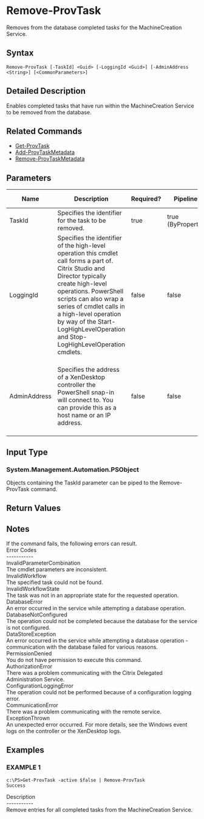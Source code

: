 ﻿# Remove-ProvTask

   Removes from the database completed tasks for the MachineCreation Service.

## Syntax
```
Remove-ProvTask [-TaskId] <Guid> [-LoggingId <Guid>] [-AdminAddress <String>] [<CommonParameters>]
```

## Detailed Description
   Enables completed tasks that have run within the MachineCreation Service to be removed from the database.

## Related Commands
  * [Get-ProvTask](Get-ProvTask.html)
  * [Add-ProvTaskMetadata](Add-ProvTaskMetadata.html)
  * [Remove-ProvTaskMetadata](Remove-ProvTaskMetadata.html)
## Parameters

| Name   | Description | Required? | Pipeline Input | Default Value |
| --- | --- | --- | --- | --- |
| TaskId | Specifies the identifier for the task to be removed. | true | true (ByPropertyName) |  |
| LoggingId | Specifies the identifier of the high-level operation this cmdlet call forms a part of. Citrix Studio and Director typically create high-level operations. PowerShell scripts can also wrap a series of cmdlet calls in a high-level operation by way of the Start-LogHighLevelOperation and Stop-LogHighLevelOperation cmdlets. | false | false |  |
| AdminAddress | Specifies the address of a XenDesktop controller the PowerShell snap-in will connect to. You can provide this as a host name or an IP address. | false | false | Localhost. Once a value is provided by any cmdlet, this value becomes the default. |

## Input Type
### System.Management.Automation.PSObject
   Objects containing the TaskId parameter can be piped to the Remove-ProvTask command.
## Return Values
### 
   ## Notes
   If the command fails, the following errors can result.<br>    Error Codes<br>    -----------<br>    InvalidParameterCombination<br>        The cmdlet parameters are inconsistent.<br>    InvalidWorkflow<br>        The specified task could not be found.<br>    InvalidWorkflowState<br>        The task was not in an appropriate state for the requested operation.<br>    DatabaseError<br>        An error occurred in the service while attempting a database operation.<br>    DatabaseNotConfigured<br>        The operation could not be completed because the database for the service is not configured.<br>    DataStoreException<br>        An error occurred in the service while attempting a database operation - communication with the database failed for various reasons.<br>    PermissionDenied<br>        You do not have permission to execute this command.<br>    AuthorizationError<br>        There was a problem communicating with the Citrix Delegated Administration Service.<br>    ConfigurationLoggingError<br>        The operation could not be performed because of a configuration logging error.<br>    CommunicationError<br>        There was a problem communicating with the remote service.<br>    ExceptionThrown<br>        An unexpected error occurred.  For more details, see the Windows event logs on the controller or the XenDesktop logs.
## Examples

### EXAMPLE 1
```
c:\PS>Get-ProvTask -active $false | Remove-ProvTask
Success
```
   Description<br>-----------<br>Remove entries for all completed tasks from the MachineCreation Service.
